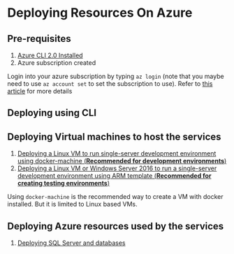 # Deploying Resources On Azure

## Pre-requisites
1. [Azure CLI 2.0 Installed](https://docs.microsoft.com/en-us/cli/azure/install-azure-cli)
2. Azure subscription created

Login into your azure subscription by typing `az login` (note that you maybe need to use `az account set` to set the subscription to use). Refer to [this article](https://docs.microsoft.com/en-us/cli/azure/authenticate-azure-cli) for more details

## Deploying using CLI

## Deploying Virtual machines to host the services

1. [Deploying a Linux VM to run single-server development environment using docker-machine (**Recommended for development environments**)](az/vms/docker-machine.md)
2. [Deploying a Linux VM or Windows Server 2016 to run a single-server development environment using ARM template (**Recommended for creating testing environments**)](az/vms/plain-vm.md)

Using `docker-machine` is the recommended way to create a VM with docker installed. But it is limited to Linux based VMs.

## Deploying Azure resources used by the services

1. [Deploying SQL Server and databases](az/sql/readme.md)





